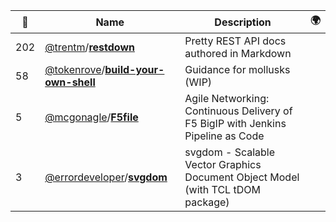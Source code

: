 |:star2: | Name | Description | 🌍|
|---|---|---|---|
|202|[@trentm](https://github.com/trentm)/[**restdown**](https://github.com/trentm/restdown)|Pretty REST API docs authored in Markdown||
|58|[@tokenrove](https://github.com/tokenrove)/[**build-your-own-shell**](https://github.com/tokenrove/build-your-own-shell)|Guidance for mollusks (WIP)||
|5|[@mcgonagle](https://github.com/mcgonagle)/[**F5file**](https://github.com/mcgonagle/F5file)|Agile Networking: Continuous Delivery of F5 BigIP with Jenkins Pipeline as Code||
|3|[@errordeveloper](https://github.com/errordeveloper)/[**svgdom**](https://github.com/errordeveloper/svgdom)|svgdom - Scalable Vector Graphics Document Object Model (with TCL tDOM package)||

